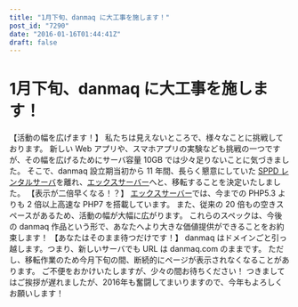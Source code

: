 ```yaml
---
title: "1月下旬、danmaq に大工事を施します！"
post_id: "7290"
date: "2016-01-16T01:44:41Z"
draft: false
---
```


# 1月下旬、danmaq に大工事を施します！

【活動の幅を広げます！】 私たちは見えないところで、様々なことに挑戦しております。 新しい Web アプリや、スマホアプリの実験なども挑戦の一つですが、その幅を広げるためにサーバ容量 10GB では少々足りないことに気づきました。 そこで、danmaq 設立期当初から 11 年間、長らく懇意にしていた [SPPD レンタルサーバ](http://ck.jp.ap.valuecommerce.com/servlet/referral?sid=3208894&pid=884046201)を離れ、[エックスサーバー](http://px.a8.net/svt/ejp?a8mat=2NBUD6+FTRUPE+CO4+TVYKI)へと、移転することを決定いたしました。  【表示が二倍早くなる！？】 [エックスサーバー](http://px.a8.net/svt/ejp?a8mat=2NBUD6+FTRUPE+CO4+TVYKI)では、今までの PHP5.3 よりも 2 倍以上高速な PHP7 を搭載しています。 また、従来の 20 倍もの空きスペースがあるため、活動の幅が大幅に広がります。 これらのスペックは、今後の danmaq 作品という形で、あなたへより大きな価値提供ができることをお約束します！  【あなたはそのまま待つだけです！】 danmaq はドメインごと引っ越します。つまり、新しいサーバでも URL は danmaq.com のままです。 ただし、移転作業のため今月下旬の間、断続的にページが表示されなくなることがあります。 ご不便をおかけいたしますが、少々の間お待ちください！ つきましてはご挨拶が遅れましたが、2016年も奮闘してまいりますので、今年もよろしくお願いします！
